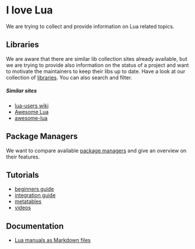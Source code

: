 # I love Lua

We are trying to collect and provide information on Lua related topics.

## Libraries

We are aware that there are similar lib collection sites already available, but we are trying to
provide also information on the status of a project and want to motivate the maintainers to keep
their libs up to date. Have a look at our collection of [libraries](libraries/libraries.html). You
can also search and filter.

##### Similar sites
- [lua-users wiki](http://lua-users.org/wiki/LibrariesAndBindings)
- [Awesome Lua](https://github.com/LewisJEllis/awesome-lua)
- [awesome-lua](https://github.com/uhub/awesome-lua)

## Package Managers

We want to compare available [package managers](package_managers/package_managers.md) and give an
overview on their features.

## Tutorials
- [beginners guide](https://github.com/pohka/Lua-Beginners-Guide)
- [integration guide](https://lua.msys.ch/lua-integration-guide.html)
- [metatables](tutorials/metatables/metatables.md)
- [videos](https://www.youtube.com/playlist?list=PL0o3fqwR2CsWg_ockSMN6FActmMOJ70t_)

## Documentation
- [Lua manuals as Markdown files](https://github.com/axa-dev/lua-plaintext-docs)
